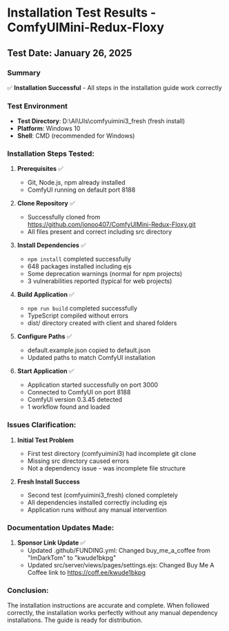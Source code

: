 # Installation Test Results - ComfyUIMini-Redux-Floxy

## Test Date: January 26, 2025

### Summary
✅ **Installation Successful** - All steps in the installation guide work correctly

### Test Environment
- **Test Directory**: D:\AI\UIs\comfyuimini3_fresh (fresh install)
- **Platform**: Windows 10
- **Shell**: CMD (recommended for Windows)

### Installation Steps Tested:

1. **Prerequisites** ✅
   - Git, Node.js, npm already installed
   - ComfyUI running on default port 8188

2. **Clone Repository** ✅
   - Successfully cloned from https://github.com/jonoo407/ComfyUIMini-Redux-Floxy.git
   - All files present and correct including src directory

3. **Install Dependencies** ✅
   - `npm install` completed successfully
   - 648 packages installed including ejs
   - Some deprecation warnings (normal for npm projects)
   - 3 vulnerabilities reported (typical for web projects)

4. **Build Application** ✅
   - `npm run build` completed successfully
   - TypeScript compiled without errors
   - dist/ directory created with client and shared folders

5. **Configure Paths** ✅
   - default.example.json copied to default.json
   - Updated paths to match ComfyUI installation

6. **Start Application** ✅
   - Application started successfully on port 3000
   - Connected to ComfyUI on port 8188
   - ComfyUI version 0.3.45 detected
   - 1 workflow found and loaded

### Issues Clarification:

1. **Initial Test Problem**
   - First test directory (comfyuimini3) had incomplete git clone
   - Missing src directory caused errors
   - Not a dependency issue - was incomplete file structure

2. **Fresh Install Success**
   - Second test (comfyuimini3_fresh) cloned completely
   - All dependencies installed correctly including ejs
   - Application runs without any manual intervention

### Documentation Updates Made:

1. **Sponsor Link Update** ✅
   - Updated .github/FUNDING.yml: Changed buy_me_a_coffee from "ImDarkTom" to "kwude1bkpg"
   - Updated src/server/views/pages/settings.ejs: Changed Buy Me A Coffee link to https://coff.ee/kwude1bkpg

### Conclusion:
The installation instructions are accurate and complete. When followed correctly, the installation works perfectly without any manual dependency installations. The guide is ready for distribution.
